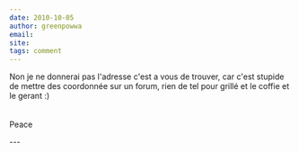 ```yaml
---
date: 2010-10-05
author: greenpowwa
email: 
site: 
tags: comment
---
```


<p>Non je ne donnerai pas l'adresse c'est a vous de trouver, car c'est stupide de mettre des coordonnée sur un forum, rien de tel pour grillé et le coffie et le gerant :)<br />
<br />
<br />
Peace</p>
---